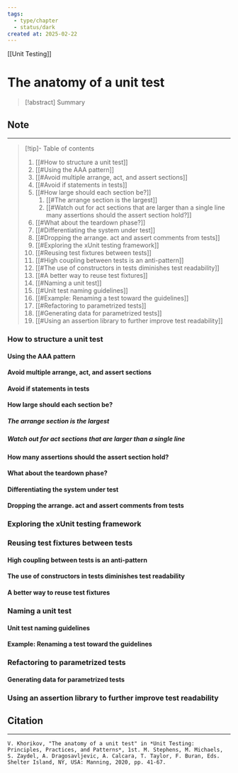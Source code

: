 ```yaml
---
tags:
  - type/chapter
  - status/dark
created at: 2025-02-22
---
```

[[Unit Testing]]
# The anatomy of a unit test

> [!abstract] Summary
## Note
---

> [!tip]- Table of contents
> 1. [[#How to structure a unit test]]
> 	1. [[#Using the AAA pattern]]
> 	2. [[#Avoid multiple arrange, act, and assert sections]]
> 	3. [[#Avoid if statements in tests]]
> 	4. [[#How large should each section be?]]
> 		1. [[#The arrange section is the largest]]
> 		2. [[#Watch out for act sections that are larger than a single line many assertions should the assert section hold?]]
> 	5. [[#What about the teardown phase?]]
> 	6. [[#Differentiating the system under test]]
> 	7. [[#Dropping the arrange. act and assert comments from tests]]
> 2. [[#Exploring the xUnit testing framework]]
> 3. [[#Reusing test fixtures between tests]]
> 	1. [[#High coupling between tests is an anti-pattern]]
> 	2. [[#The use of constructors in tests diminishes test readability]]
> 	3. [[#A better way to reuse test fixtures]]
> 4. [[#Naming a unit test]]
> 	4. [[#Unit test naming guidelines]]
> 	5. [[#Example: Renaming a test toward the guidelines]]
> 5. [[#Refactoring to parametrized tests]]
> 	1. [[#Generating data for parametrized tests]]
> 6. [[#Using an assertion library to further improve test readability]]

### How to structure a unit test
#### Using the AAA pattern
#### Avoid multiple arrange, act, and assert sections
#### Avoid if statements in tests
#### How large should each section be?
##### The arrange section is the largest
##### Watch out for act sections that are larger than a single line
#### How many assertions should the assert section hold?
#### What about the teardown phase?
#### Differentiating the system under test
#### Dropping the arrange. act and assert comments from tests
### Exploring the xUnit testing framework
### Reusing test fixtures between tests
#### High coupling between tests is an anti-pattern
#### The use of constructors in tests diminishes test readability
#### A better way to reuse test fixtures
### Naming a unit test
#### Unit test naming guidelines
#### Example: Renaming a test toward the guidelines
### Refactoring to parametrized tests
#### Generating data for parametrized tests
### Using an assertion library to further improve test readability

## Citation
---
```
V. Khorikov, "The anatomy of a unit test" in *Unit Testing: Principles, Practices, and Patterns*, 1st. M. Stephens, M. Michaels, S. Zaydel, A. Dragosavljevic, A. Calcara, T. Taylor, F. Buran, Eds. Shelter Island, NY, USA: Manning, 2020, pp. 41-67.
```